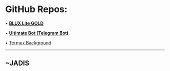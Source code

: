 # GitHub Repos:

• [**BLUX Lite GOLD**](https://github.com/Justadudeinspace/blux-lite)

• [**Ultimate Bot (Telegram Bot)**](https://github.com/Justadudeinspace/ultimate-bot)

• [Termux Background](https://github.com/Justadudeinspace/termux-background)


---

## ~JADIS
